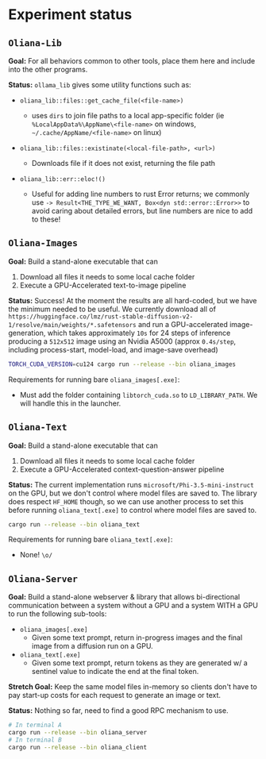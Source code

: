 
# Experiment status

## `Oliana-Lib`

**Goal:** For all behaviors common to other tools, place them here and include into the other programs.

**Status:** `ollama_lib` gives some utility functions such as:

 - `oliana_lib::files::get_cache_file(<file-name>)`
    - uses `dirs` to join file paths to a local app-specific folder (ie `%LocalAppData%\AppName\<file-name>` on windows, `~/.cache/AppName/<file-name>` on linux)
 - `oliana_lib::files::existinate(<local-file-path>, <url>)`
    - Downloads file if it does not exist, returning the file path

 - `oliana_lib::err::eloc!()`
    - Useful for adding line numbers to rust Error returns; we commonly use `-> Result<THE_TYPE_WE_WANT, Box<dyn std::error::Error>>` to avoid caring about detailed errors, but line numbers are nice to add to these!

## `Oliana-Images`

**Goal:** Build a stand-alone executable that can

1. Download all files it needs to some local cache folder
2. Execute a GPU-Accelerated text-to-image pipeline

**Status:** Success! At the moment the results are all hard-coded, but we have the minimum needed to be useful. We currently download all of `https://huggingface.co/lmz/rust-stable-diffusion-v2-1/resolve/main/weights/*.safetensors` and run a GPU-accelerated image-generation, which takes approximately `10s` for 24 steps of inference producing a `512x512` image using an Nvidia A5000 (approx `0.4s/step`, including process-start, model-load, and image-save overhead)

```bash
TORCH_CUDA_VERSION=cu124 cargo run --release --bin oliana_images
```

Requirements for running bare `oliana_images[.exe]`:

 - Must add the folder containing `libtorch_cuda.so` to `LD_LIBRARY_PATH`. We will handle this in the launcher.

## `Oliana-Text`

**Goal:** Build a stand-alone executable that can

1. Download all files it needs to some local cache folder
2. Execute a GPU-Accelerated context-question-answer pipeline

**Status:** The current implementation runs `microsoft/Phi-3.5-mini-instruct` on the GPU, but we don't control where model files are saved to. The library does respect `HF_HOME` though, so we can use another process to set this before running `oliana_text[.exe]` to control where model files are saved to.


```bash
cargo run --release --bin oliana_text
```

Requirements for running bare `oliana_text[.exe]`:

 - None! `\o/`


## `Oliana-Server`

**Goal:** Build a stand-alone webserver & library that allows bi-directional communication between a system without a GPU and a system WITH a GPU to run the following sub-tools:

 - `oliana_images[.exe]`
    - Given some text prompt, return in-progress images and the final image from a diffusion run on a GPU.
 - `oliana_text[.exe]`
    - Given some text prompt, return tokens as they are generated w/ a sentinel value to indicate the end at the final token.

**Stretch Goal:** Keep the same model files in-memory so clients don't have to pay start-up costs for each request to generate an image or text.

**Status:** Nothing so far, need to find a good RPC mechanism to use.


```bash
# In terminal A
cargo run --release --bin oliana_server
# In terminal B
cargo run --release --bin oliana_client

```

